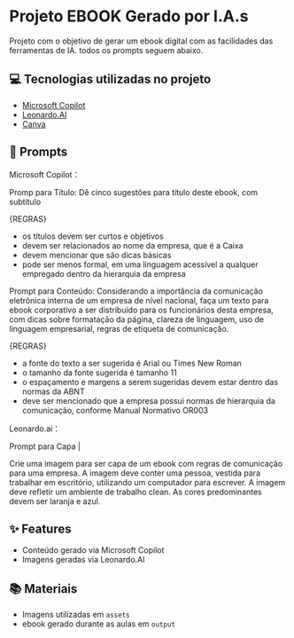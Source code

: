 

# Projeto EBOOK Gerado por I.A.s


Projeto com o objetivo de gerar um ebook digital com as facilidades das ferramentas de IA. todos os prompts
seguem abaixo.


## 💻 Tecnologias utilizadas no projeto

- [Microsoft Copilot](https://copilot.microsoft.com/) 
- [Leonardo.AI](https://leonardo.ai/)
- [Canva](https://www.canva.com/pt_br/)

## 🧠 Prompts


Microsoft Copilot：

Promp para Título:
Dê cinco sugestões para título deste ebook, com subtítulo

{REGRAS}
- os títulos devem ser curtos e objetivos
- devem ser relacionados ao nome da empresa, que é a Caixa 
- devem mencionar que são dicas básicas
- pode ser menos formal, em uma linguagem acessível a qualquer empregado dentro
da hierarquia da empresa  

Prompt para Conteúdo:
Considerando a importância da comunicação eletrônica interna de um empresa de
nível nacional, faça um texto para ebook corporativo a ser distribuído para os funcionários desta empresa, com dicas sobre formatação da página, clareza de linguagem, uso de linguagem empresarial, regras de etiqueta de comunicação.

{REGRAS}
- a fonte do texto a ser sugerida é Arial ou Times New Roman
- o tamanho da fonte sugerida é tamanho 11
- o espaçamento e margens a serem sugeridas devem estar dentro das normas da ABNT
- deve ser mencionado que a empresa possui normas de hierarquia da comunicação,
conforme Manual Normativo OR003


Leonardo.ai：

Prompt para Capa                                                                               |

Crie uma imagem para ser capa de um ebook com regras de comunicação para uma
empresa. A imagem deve conter uma pessoa, vestida para trabalhar em escritório,
utilizando um computador para escrever. A imagem deve refletir um ambiente de
trabalho clean. As cores predominantes devem ser laranja e azul. 

## ✨ Features

- Conteúdo gerado via Microsoft Copilot
- Imagens geradas via Leonardo.AI

## 📚 Materiais

- Imagens utilizadas em `assets`
- ebook gerado durante as aulas em `output`



